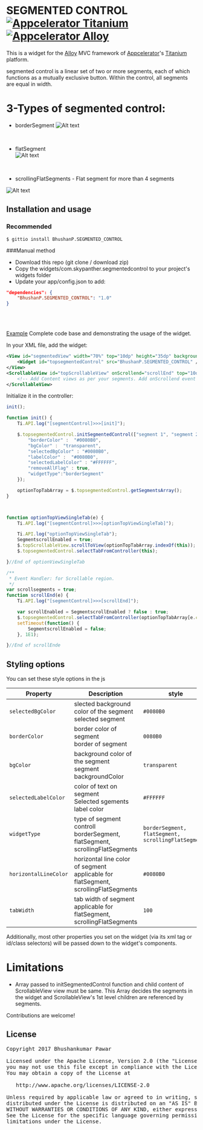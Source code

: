 

#  SEGMENTED CONTROL [![Appcelerator Titanium](http://www-static.appcelerator.com/badges/titanium-git-badge-sq.png)](http://appcelerator.com/titanium/) [![Appcelerator Alloy](http://www-static.appcelerator.com/badges/alloy-git-badge-sq.png)](http://appcelerator.com/alloy/)

This is a widget for the [Alloy](http://projects.appcelerator.com/alloy/docs/Alloy-bootstrap/index.html) MVC framework of [Appcelerator](http://www.appcelerator.com)'s [Titanium](http://www.appcelerator.com/platform) platform.

segmented control is a linear set of two or more segments, each of which functions as a mutually exclusive button. Within the control, all segments are equal in width. 

# 3-Types of segmented control: 
* borderSegment
![Alt text](https://github.com/Bhushankumar-pawar/SEGMENTED_CONTROL_Example/blob/master/app/assets/image/borderSegment.png)

</br>

* flatSegment   
![Alt text](https://github.com/Bhushankumar-pawar/SEGMENTED_CONTROL_Example/blob/master/app/assets/image/flatSegment.png)


</br>

* scrollingFlatSegments - Flat segment for more than 4 segments 

![Alt text](https://github.com/Bhushankumar-pawar/SEGMENTED_CONTROL_Example/blob/master/app/assets/image/scrollingFlatSegments.png)


## Installation and usage

### Recommended

```shell
$ gittio install BhushanP.SEGMENTED_CONTROL
```

###Manual method 

* Download this repo (git clone / download zip)
* Copy the widgets/com.skypanther.segmentedcontrol to your project's widgets folder
* Update your app/config.json to add:

```json
"dependencies": {
    "BhushanP.SEGMENTED_CONTROL": "1.0"
}
```
</br>
</br>

[Example](https://github.com/Bhushankumar-pawar/SEGMENTED_CONTROL_Example)
Complete code base and demonstrating the usage of the widget.


In your XML file, add the widget:

```xml
<View id="segmentedView" width="70%" top="10dp" height="35dp" backgroundColor="white">
    <Widget id="topsegmentedControl" src="BhushanP.SEGMENTED_CONTROL" />
</View>
<ScrollableView id="topScrollableView" onScrollend="scrollEnd" top="10dp" height="100%">
    <!-- Add Content views as per your segments. Add onScrollend event if you want to change the state of a segment on scroll change. Please take care content of ScrollableView will match with array passed to  initSegmentedControl function as 1st argument -->
</ScrollableView>
```



Initialize it in the controller:

```javascript
init();

function init() {
	Ti.API.log("[segmentControl]>>>[init]");

	$.topsegmentedControl.initSegmentedControl(["segment 1", "segment 2","segment 3"], optionTopViewSingleTab, {
		"borderColor" :  "#0080B0",
		"bgColor" :  "transparent",
		"selectedBgColor" : "#0080B0",
		"labelColor" :  "#0080B0",
		"selectedLabelColor" : "#FFFFFF",
		"removeAllFlag" : true,
		"widgetType":"borderSegment"
	});

	optionTopTabArray = $.topsegmentedControl.getSegmentsArray();
}



function optionTopViewSingleTab(e) {
	Ti.API.log("[segmentControl]>>>[optionTopViewSingleTab]");

	Ti.API.log("optionTopViewSingleTab");
	SegmentscrollEnabled = true;
	$.topScrollableView.scrollToView(optionTopTabArray.indexOf(this));
	$.topsegmentedControl.selectTabFromController(this);

}//End of optionViewSingleTab

/**
 * Event Handler: for Scrollable region.
 */
var scrollsegments = true;
function scrollEnd(e) {
	Ti.API.log("[segmentControl]>>>[scrollEnd]");

	var scrollEnabled = SegmentscrollEnabled ? false : true;
	$.topsegmentedControl.selectTabFromController(optionTopTabArray[e.currentPage], scrollEnabled);
	setTimeout(function() {
		SegmentscrollEnabled = false;
	}, 1E1);

}//End of scrollEnde
```



## Styling options

You can set these style options in the js 

|Property|Description|style|Default|
|-------|-------|-----------|------|
|`selectedBgColor`|slected background color of the segment <br/>selected segment|`#0080B0`| '#006BA3'|
|`borderColor` |border color of segment<br/>border of segment |`0080B0` |`#FFFFFF`|
|`bgColor` |background color of the segment  <br/>segment backgroundColor |`transparent` | `transparent` |
|`selectedLabelColor` |color of text on segment<br/>Selected sgements label color | `#FFFFFF`| `white`|
|`widgetType `|type  of segment controll<br/>borderSegment, flatSegment, scrollingFlatSegments | `borderSegment, flatSegment, scrollingFlatSegments ` | `none`|
|`horizontalLineColor` |horizontal line color of segment <br/>applicable for  flatSegment, scrollingFlatSegments  | `#0080B0` | none |
|`tabWidth`|tab width of segment  <br/>applicable for  flatSegment, scrollingFlatSegments  |`100`| Fixed width 

Additionally, most other properties you set on the widget (via its xml tag or id/class selectors) will be passed down to the widget's components.





# Limitations

* Array passed to initSegmentedControl function and child content of ScrollableView view must be same. This Array decides the segments in the widget and ScrollableView's 1st level children are referenced by segments.

Contributions are welcome!

## License

<pre>
Copyright 2017 Bhushankumar Pawar

Licensed under the Apache License, Version 2.0 (the "License");
you may not use this file except in compliance with the License.
You may obtain a copy of the License at

   http://www.apache.org/licenses/LICENSE-2.0

Unless required by applicable law or agreed to in writing, software
distributed under the License is distributed on an "AS IS" BASIS,
WITHOUT WARRANTIES OR CONDITIONS OF ANY KIND, either express or implied.
See the License for the specific language governing permissions and
limitations under the License.
</pre>
